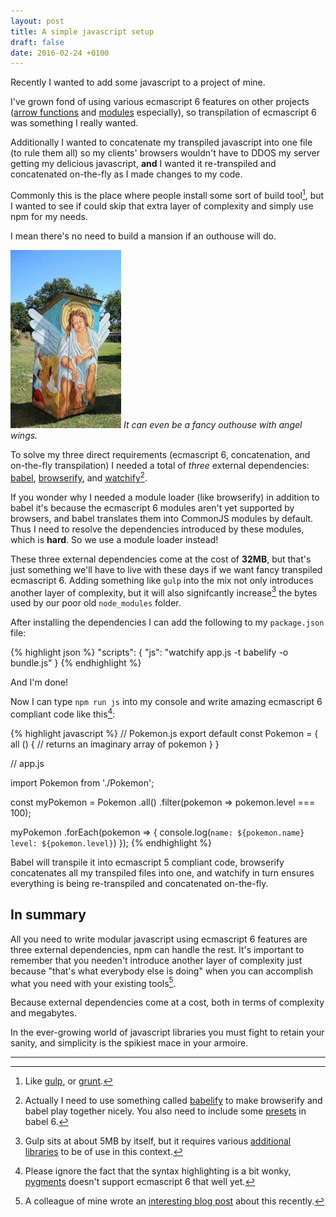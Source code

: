 ```yaml
---
layout: post
title: A simple javascript setup
draft: false
date: 2016-02-24 +0100
---
```


Recently I wanted to add some javascript to a project of mine. 

I've grown fond of using various ecmascript 6 features on other
projects ([arrow functions](https://strongloop.com/strongblog/an-introduction-to-javascript-es6-arrow-functions/) and [modules](https://eviltrout.com/2014/05/03/getting-started-with-es6.html) especially), so transpilation
of ecmascript 6 was something I really wanted.

Additionally I wanted to concatenate my transpiled javascript into one file 
(to rule them all) so my clients' browsers wouldn't have to 
DDOS my server getting my delicious javascript, **and** I wanted it
re-transpiled and concatenated on-the-fly as I made changes to my code.

Commonly this is the place where people install some sort of build tool[^1],
but I wanted to see if could skip that extra layer of complexity and simply
use npm for my needs.

I mean there's no need to build a mansion if an outhouse will do.

![outhouse](/public/images/posts/outhouse.jpg)
*It can even be a fancy outhouse with angel wings.*

To solve my three direct requirements (ecmascript 6, concatenation, and on-the-fly 
transpilation) I needed a total of *three* external dependencies: [babel](https://babeljs.io),
[browserify](https://browserify.org), and [watchify](https://github.com/substack/watchify)[^2].

If you wonder why I needed a module loader (like browserify) in addition to babel it's because
the ecmascript 6 modules aren't yet supported by browsers, and babel translates them into
CommonJS modules by default. Thus I need to resolve the dependencies introduced by these
modules, which is **hard**. So we use a module loader instead!

These three external dependencies come at the cost of **32MB**, but that's just
something we'll have to live with these days if we want fancy transpiled 
ecmascript 6. Adding something like `gulp` into the mix not only introduces another
layer of complexity, but it will also signifcantly increase[^3] the bytes used by our
poor old `node_modules` folder.

After installing the dependencies I can add the following to my `package.json` file:

{% highlight json %}
"scripts": { 
  "js": "watchify app.js -t babelify -o bundle.js"
}
{% endhighlight %}

And I'm done!

Now I can type `npm run js` into my console and write amazing ecmascript 6 
compliant code like this[^4]:
 
{% highlight javascript %}
// Pokemon.js
export default const Pokemon = {
  all () {
    // returns an imaginary array of pokemon
  }
}

// app.js

import Pokemon from './Pokemon';

const myPokemon = Pokemon
    .all() 
    .filter(pokemon => pokemon.level === 100);

myPokemon
  .forEach(pokemon => {
    console.log(`name: ${pokemon.name} level: ${pokemon.level}`)
  });
{% endhighlight %}

Babel will transpile it into ecmascript 5 compliant code, browserify concatenates all
my transpiled files into one, and watchify in turn ensures everything is being re-transpiled
and concatenated on-the-fly.

## In summary

All you need to write modular javascript using ecmascript 6 features 
are three external dependencies, npm can handle the rest. It's important
to remember that you needen't introduce another layer of complexity just
because "that's what everybody else is doing" when you can accomplish
what you need with your existing tools[^5].

Because external dependencies come at a cost, both in terms of complexity and megabytes.

In the ever-growing world of javascript libraries you must fight
to retain your sanity, and simplicity is the spikiest mace in your armoire.

---

[^1]: Like [gulp](https://gulpjs.com), or [grunt](https://gruntjs.com).
[^2]: Actually I need to use something called [babelify](https://github.com/babel/babelify) to make browserify and babel play together nicely. You also need to include some [presets](https://babeljs.io/docs/plugins/#presets) in babel 6.
[^3]: Gulp sits at about 5MB by itself, but it requires various [additional libraries](https://github.com/gulpjs/gulp/blob/master/docs/recipes/browserify-transforms.md) to be of use in this context.
[^4]: Please ignore the fact that the syntax highlighting is a bit wonky, [pygments](https://pygments.org) doesn't support ecmascript 6 that well yet.
[^5]: A colleague of mine wrote an [interesting blog post](https://open.bekk.no/scaling-frontend-build-steps-by-necessity) about this recently.
